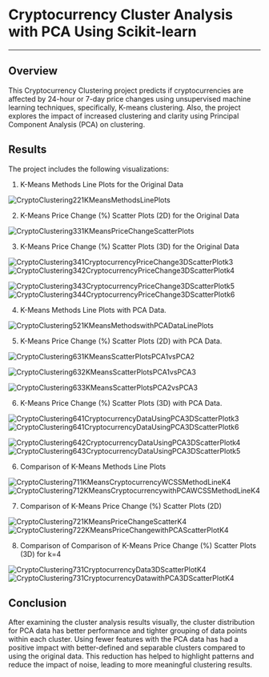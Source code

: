 # Cryptocurrency Cluster Analysis with PCA Using Scikit-learn
 ----

## Overview

This Cryptocurrency Clustering project predicts if cryptocurrencies are affected by 24-hour or 7-day price changes using unsupervised machine learning techniques, specifically, K-means clustering. Also, the project explores the impact of increased clustering and clarity using Principal Component Analysis (PCA) on clustering.

## Results

The project includes the following visualizations:

1. K-Means Methods Line Plots for the Original Data
   
![CryptoClustering221KMeansMethodsLinePlots](https://github.com/njgeorge000158/CryptoClustering/assets/137228821/14f06385-5c28-492f-914a-b27d03c6755e)

2. K-Means Price Change (%) Scatter Plots (2D) for the Original Data

![CryptoClustering331KMeansPriceChangeScatterPlots](https://github.com/njgeorge000158/CryptoClustering/assets/137228821/59188b9a-ebae-4918-8433-9d5ec9ae84b3)

3. K-Means Price Change (%) Scatter Plots (3D) for the Original Data

![CryptoClustering341CryptocurrencyPriceChange3DScatterPlotk3](https://github.com/njgeorge000158/CryptoClustering/assets/137228821/7f3f7745-0f88-4339-9cc6-082c00555ee6)![CryptoClustering342CryptocurrencyPriceChange3DScatterPlotk4](https://github.com/njgeorge000158/CryptoClustering/assets/137228821/1e0ced2e-8854-4594-9334-b31ee2bb74cd)

![CryptoClustering343CryptocurrencyPriceChange3DScatterPlotk5](https://github.com/njgeorge000158/CryptoClustering/assets/137228821/f920a1f0-e887-487a-9e61-68cecddfd593)![CryptoClustering344CryptocurrencyPriceChange3DScatterPlotk6](https://github.com/njgeorge000158/CryptoClustering/assets/137228821/621c32b8-ffa0-40c1-8790-22b0f12651d9)

4. K-Means Methods Line Plots with PCA Data.

![CryptoClustering521KMeansMethodswithPCADataLinePlots](https://github.com/njgeorge000158/CryptoClustering/assets/137228821/67662b8a-38a7-4a1d-bbd8-25715808eedc)

5. K-Means Price Change (%) Scatter Plots (2D) with PCA Data.

![CryptoClustering631KMeansScatterPlotsPCA1vsPCA2](https://github.com/njgeorge000158/CryptoClustering/assets/137228821/0ee59701-5bba-49b9-8944-d48f8771a454)

![CryptoClustering632KMeansScatterPlotsPCA1vsPCA3](https://github.com/njgeorge000158/CryptoClustering/assets/137228821/f3304661-2e62-4191-915a-91c1e5dfafd3)

![CryptoClustering633KMeansScatterPlotsPCA2vsPCA3](https://github.com/njgeorge000158/CryptoClustering/assets/137228821/5178b52c-16bb-49f3-95d6-fcc84d2724a0)

6. K-Means Price Change (%) Scatter Plots (3D) with PCA Data.

![CryptoClustering641CryptocurrencyDataUsingPCA3DScatterPlotk3](https://github.com/njgeorge000158/CryptoClustering/assets/137228821/61d44e8c-de31-4d82-87fd-3b9e0416442d)![CryptoClustering641CryptocurrencyDataUsingPCA3DScatterPlotk6](https://github.com/njgeorge000158/CryptoClustering/assets/137228821/659ec468-b13f-4d35-abd1-9a2805e24231)

![CryptoClustering642CryptocurrencyDataUsingPCA3DScatterPlotk4](https://github.com/njgeorge000158/CryptoClustering/assets/137228821/fd89825a-4470-4fd4-8e27-5d5c01f20a00)![CryptoClustering643CryptocurrencyDataUsingPCA3DScatterPlotk5](https://github.com/njgeorge000158/CryptoClustering/assets/137228821/66687040-5e46-4c0e-bec7-08ee3e1e1272)

6.  Comparison of K-Means Methods Line Plots

![CryptoClustering711KMeansCryptocurrencyWCSSMethodLineK4](https://github.com/njgeorge000158/CryptoClustering/assets/137228821/81db9209-fce7-4b56-8330-ccdf2f6fedf8)![CryptoClustering712KMeansCryptocurrencywithPCAWCSSMethodLineK4](https://github.com/njgeorge000158/CryptoClustering/assets/137228821/bab46b95-4d1a-42ee-96d5-0e7fc0e32b1b)

7.  Comparison of K-Means Price Change (%) Scatter Plots (2D)

![CryptoClustering721KMeansPriceChangeScatterK4](https://github.com/njgeorge000158/CryptoClustering/assets/137228821/1c75c00f-2515-4d55-b690-e9552201a0da)![CryptoClustering722KMeansPriceChangewithPCAScatterPlotK4](https://github.com/njgeorge000158/CryptoClustering/assets/137228821/0010a7c3-d17b-46ed-b96f-7661b64cce8e)

8. Comparison of Comparison of K-Means Price Change (%) Scatter Plots (3D) for k=4

![CryptoClustering731CryptocurrencyData3DScatterPlotK4](https://github.com/njgeorge000158/CryptoClustering/assets/137228821/afbd0da6-0f04-44f7-87c1-4317e31e85ce)![CryptoClustering731CryptocurrencyDatawithPCA3DScatterPlotK4](https://github.com/njgeorge000158/CryptoClustering/assets/137228821/87aeafc6-be12-4f1e-a556-632a264162ce)

## Conclusion

After examining the cluster analysis results visually, the cluster distribution for PCA data has better performance and tighter grouping of data points within each cluster.  Using fewer features with the PCA data has had a positive impact with better-defined and separable clusters compared to using the original data. This reduction has helped to highlight patterns and reduce the impact of noise, leading to more meaningful clustering results.


